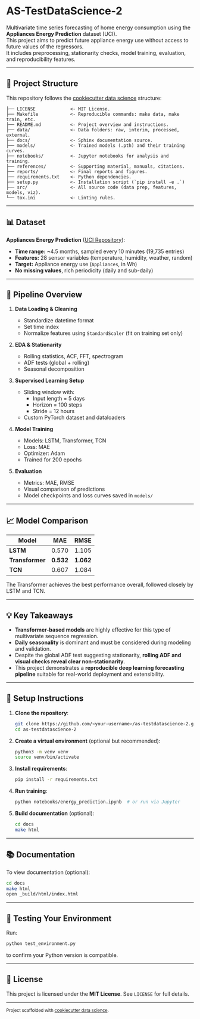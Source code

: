 # AS-TestDataScience-2

Multivariate time series forecasting of home energy consumption using the **Appliances Energy Prediction** dataset (UCI).  
This project aims to predict future appliance energy use without access to future values of the regressors.  
It includes preprocessing, stationarity checks, model training, evaluation, and reproducibility features.

---

## 📂 Project Structure

This repository follows the [cookiecutter data science](https://drivendata.github.io/cookiecutter-data-science/) structure:

```
├── LICENSE             <- MIT License.
├── Makefile            <- Reproducible commands: make data, make train, etc.
├── README.md           <- Project overview and instructions.
├── data/               <- Data folders: raw, interim, processed, external.
├── docs/               <- Sphinx documentation source.
├── models/             <- Trained models (.pth) and their training curves.
├── notebooks/          <- Jupyter notebooks for analysis and training.
├── references/         <- Supporting material, manuals, citations.
├── reports/            <- Final reports and figures.
├── requirements.txt    <- Python dependencies.
├── setup.py            <- Installation script (`pip install -e .`)
├── src/                <- All source code (data prep, features, models, viz).
└── tox.ini             <- Linting rules.
```

---

## 📊 Dataset

**Appliances Energy Prediction** ([UCI Repository](https://archive.ics.uci.edu/dataset/374/appliances+energy+prediction)):

- **Time range:** ~4.5 months, sampled every 10 minutes (19,735 entries)
- **Features:** 28 sensor variables (temperature, humidity, weather, random)
- **Target:** Appliance energy use (`Appliances`, in Wh)
- **No missing values**, rich periodicity (daily and sub-daily)

---

## 🧹 Pipeline Overview

1. **Data Loading & Cleaning**
   - Standardize datetime format
   - Set time index
   - Normalize features using `StandardScaler` (fit on training set only)

2. **EDA & Stationarity**
   - Rolling statistics, ACF, FFT, spectrogram
   - ADF tests (global + rolling)
   - Seasonal decomposition

3. **Supervised Learning Setup**
   - Sliding window with:
     - Input length = 5 days
     - Horizon = 100 steps
     - Stride = 12 hours
   - Custom PyTorch dataset and dataloaders

4. **Model Training**
   - Models: LSTM, Transformer, TCN
   - Loss: MAE
   - Optimizer: Adam
   - Trained for 200 epochs

5. **Evaluation**
   - Metrics: MAE, RMSE
   - Visual comparison of predictions
   - Model checkpoints and loss curves saved in `models/`

---

## 📈 Model Comparison

| Model        | MAE   | RMSE  |
|--------------|-------|-------|
| **LSTM**     | 0.570 | 1.105 |
| **Transformer** | **0.532** | **1.062** |
| **TCN**      | 0.607 | 1.084 |

The Transformer achieves the best performance overall, followed closely by LSTM and TCN.

---

## 💡 Key Takeaways

- **Transformer-based models** are highly effective for this type of multivariate sequence regression.
- **Daily seasonality** is dominant and must be considered during modeling and validation.
- Despite the global ADF test suggesting stationarity, **rolling ADF and visual checks reveal clear non-stationarity**.
- This project demonstrates a **reproducible deep learning forecasting pipeline** suitable for real-world deployment and extensibility.

---

## 🔧 Setup Instructions

1. **Clone the repository**:
   ```bash
   git clone https://github.com/<your-username>/as-testdatascience-2.git
   cd as-testdatascience-2
   ```

2. **Create a virtual environment** (optional but recommended):
   ```bash
   python3 -m venv venv
   source venv/bin/activate
   ```

3. **Install requirements**:
   ```bash
   pip install -r requirements.txt
   ```

4. **Run training**:
   ```bash
   python notebooks/energy_prediction.ipynb  # or run via Jupyter
   ```

5. **Build documentation** (optional):
   ```bash
   cd docs
   make html
   ```

---

## 📚 Documentation

To view documentation (optional):

```bash
cd docs
make html
open _build/html/index.html
```

---

## 🧪 Testing Your Environment

Run:

```bash
python test_environment.py
```

to confirm your Python version is compatible.

---

## 📜 License

This project is licensed under the **MIT License**. See `LICENSE` for full details.

---

<p><small>Project scaffolded with <a href="https://drivendata.github.io/cookiecutter-data-science/">cookiecutter data science</a>.</small></p>